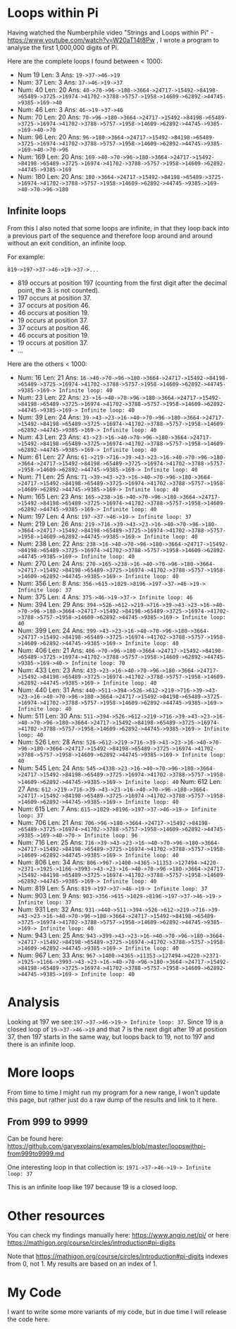 # Loops within Pi
Having watched the Numberphile video "Strings and Loops within Pi" - https://www.youtube.com/watch?v=W20aT14t8Pw , I wrote a program to analyse the first 1,000,000 digits of Pi.

Here are the complete loops I found between < 1000:

- Num 19 Len: 3 Ans: `19->37->46->19`
- Num: 37 Len: 3 Ans: `37->46->19->37`
- Num: 40 Len: 20 Ans: `40->70->96->180->3664->24717->15492->84198->65489->3725->16974->41702->3788->5757->1958->14609->62892->44745->9385->169->40`
- Num: 46 Len: 3 Ans: `46->19->37->46`
- Num: 70 Len: 20 Ans: `70->96->180->3664->24717->15492->84198->65489->3725->16974->41702->3788->5757->1958->14609->62892->44745->9385->169->40->70`
- Num: 96 Len: 20 Ans: `96->180->3664->24717->15492->84198->65489->3725->16974->41702->3788->5757->1958->14609->62892->44745->9385->169->40->70->96`
- Num: 169 Len: 20 Ans: `169->40->70->96->180->3664->24717->15492->84198->65489->3725->16974->41702->3788->5757->1958->14609->62892->44745->9385->169`
- Num: 180 Len: 20 Ans: `180->3664->24717->15492->84198->65489->3725->16974->41702->3788->5757->1958->14609->62892->44745->9385->169->40->70->96->180`

## Infinite loops
From this I also noted that some loops are infinite, in that they loop back into a previous part of the sequence and therefore loop
around and around without an exit condition, an infinite loop.

For example:

    819->197->37->46->19->37->...

- 819 occurs at position 197 (counting from the first digit after the decimal point, the 3. is not counted).
- 197 occurs at position 37.
- 37 occurs at position 46.
- 46 occurs at position 19.
- 19 occurs at position 37.
- 37 occurs at position 46.
- 46 occurs at position 19.
- 19 occurs at position 37.
- ...

Here are the others < 1000:

- Num: 16 Len: 21 Ans: `16->40->70->96->180->3664->24717->15492->84198->65489->3725->16974->41702->3788->5757->1958->14609->62892->44745->9385->169-> Infinite loop: 40`
- Num: 23 Len: 22 Ans: `23->16->40->70->96->180->3664->24717->15492->84198->65489->3725->16974->41702->3788->5757->1958->14609->62892->44745->9385->169-> Infinite loop: 40`
- Num: 39 Len: 24 Ans: `39->43->23->16->40->70->96->180->3664->24717->15492->84198->65489->3725->16974->41702->3788->5757->1958->14609->62892->44745->9385->169-> Infinite loop: 40`
- Num: 43 Len: 23 Ans: `43->23->16->40->70->96->180->3664->24717->15492->84198->65489->3725->16974->41702->3788->5757->1958->14609->62892->44745->9385->169-> Infinite loop: 40`
- Num: 61 Len: 27 Ans: `61->219->716->39->43->23->16->40->70->96->180->3664->24717->15492->84198->65489->3725->16974->41702->3788->5757->1958->14609->62892->44745->9385->169-> Infinite loop: 40`
- Num: 71 Len: 25 Ans: `71->39->43->23->16->40->70->96->180->3664->24717->15492->84198->65489->3725->16974->41702->3788->5757->1958->14609->62892->44745->9385->169-> Infinite loop: 40`
- Num: 165 Len: 23 Ans: `165->238->16->40->70->96->180->3664->24717->15492->84198->65489->3725->16974->41702->3788->5757->1958->14609->62892->44745->9385->169-> Infinite loop: 40`
- Num: 197 Len: 4 Ans: `197->37->46->19-> Infinite loop: 37`
- Num: 219 Len: 26 Ans: `219->716->39->43->23->16->40->70->96->180->3664->24717->15492->84198->65489->3725->16974->41702->3788->5757->1958->14609->62892->44745->9385->169-> Infinite loop: 40`
- Num: 238 Len: 22 Ans: `238->16->40->70->96->180->3664->24717->15492->84198->65489->3725->16974->41702->3788->5757->1958->14609->62892->44745->9385->169-> Infinite loop: 40`
- Num: 270 Len: 24 Ans: `270->165->238->16->40->70->96->180->3664->24717->15492->84198->65489->3725->16974->41702->3788->5757->1958->14609->62892->44745->9385->169-> Infinite loop: 40`
- Num: 356 Len: 8 Ans: `356->615->1029->8196->197->37->46->19-> Infinite loop: 37`
- Num: 375 Len: 4 Ans: `375->46->19->37-> Infinite loop: 46`
- Num: 394 Len: 29 Ans: `394->526->612->219->716->39->43->23->16->40->70->96->180->3664->24717->15492->84198->65489->3725->16974->41702->3788->5757->1958->14609->62892->44745->9385->169-> Infinite loop: 40`
- Num: 399 Len: 24 Ans: `399->43->23->16->40->70->96->180->3664->24717->15492->84198->65489->3725->16974->41702->3788->5757->1958->14609->62892->44745->9385->169-> Infinite loop: 40`
- Num: 406 Len: 21 Ans: `406->70->96->180->3664->24717->15492->84198->65489->3725->16974->41702->3788->5757->1958->14609->62892->44745->9385->169->40-> Infinite loop: 70`
- Num: 433 Len: 23 Ans: `433->23->16->40->70->96->180->3664->24717->15492->84198->65489->3725->16974->41702->3788->5757->1958->14609->62892->44745->9385->169-> Infinite loop: 40`
- Num: 440 Len: 31 Ans: `440->511->394->526->612->219->716->39->43->23->16->40->70->96->180->3664->24717->15492->84198->65489->3725->16974->41702->3788->5757->1958->14609->62892->44745->9385->169-> Infinite loop: 40`
- Num: 511 Len: 30 Ans: `511->394->526->612->219->716->39->43->23->16->40->70->96->180->3664->24717->15492->84198->65489->3725->16974->41702->3788->5757->1958->14609->62892->44745->9385->169-> Infinite loop: 40`
- Num: 526 Len: 28 Ans: `526->612->219->716->39->43->23->16->40->70->96->180->3664->24717->15492->84198->65489->3725->16974->41702->3788->5757->1958->14609->62892->44745->9385->169-> Infinite loop: 40`
- Num: 545 Len: 24 Ans: `545->4338->23->16->40->70->96->180->3664->24717->15492->84198->65489->3725->16974->41702->3788->5757->1958->14609->62892->44745->9385->169-> Infinite loop: 40`
Num: 612 Len: 27 Ans: `612->219->716->39->43->23->16->40->70->96->180->3664->24717->15492->84198->65489->3725->16974->41702->3788->5757->1958->14609->62892->44745->9385->169-> Infinite loop: 40`
- Num: 615 Len: 7 Ans: `615->1029->8196->197->37->46->19-> Infinite loop: 37`
- Num: 706 Len: 21 Ans: `706->96->180->3664->24717->15492->84198->65489->3725->16974->41702->3788->5757->1958->14609->62892->44745->9385->169->40->70-> Infinite loop: 96`
- Num: 716 Len: 25 Ans: `716->39->43->23->16->40->70->96->180->3664->24717->15492->84198->65489->3725->16974->41702->3788->5757->1958->14609->62892->44745->9385->169-> Infinite loop: 40`
- Num: 806 Len: 34 Ans: `806->967->1400->4365->11353->127494->4220->2371->1925->1166->3993->43->23->16->40->70->96->180->3664->24717->15492->84198->65489->3725->16974->41702->3788->5757->1958->14609->62892->44745->9385->169-> Infinite loop: 40`
- Num: 819 Len: 5 Ans: `819->197->37->46->19-> Infinite loop: 37`
- Num: 903 Len: 9 Ans: `903->356->615->1029->8196->197->37->46->19-> Infinite loop: 37`
- Num: 931 Len: 32 Ans: `931->440->511->394->526->612->219->716->39->43->23->16->40->70->96->180->3664->24717->15492->84198->65489->3725->16974->41702->3788->5757->1958->14609->62892->44745->9385->169-> Infinite loop: 40`
- Num: 943 Len: 25 Ans: `943->399->43->23->16->40->70->96->180->3664->24717->15492->84198->65489->3725->16974->41702->3788->5757->1958->14609->62892->44745->9385->169-> Infinite loop: 40`
- Num: 967 Len: 33 Ans: `967->1400->4365->11353->127494->4220->2371->1925->1166->3993->43->23->16->40->70->96->180->3664->24717->15492->84198->65489->3725->16974->41702->3788->5757->1958->14609->62892->44745->9385->169-> Infinite loop: 40`

# Analysis
Looking at 197 we see:`197->37->46->19-> Infinite loop: 37`. Since 19 is a closed loop of `19->37->46->19` and that 7 is the next digit after 19 at position  37, then 197 starts in the same way, but loops back to 19, not to 197 and there is an infinite loop.

# More loops
From time to time I might run my program for a new range, I won't update this page, but rather just do a raw dump of the results and link to it here.

## From 999 to 9999
Can be found here: https://github.com/garyexplains/examples/blob/master/loopswithpi-from999to9999.md

One interesting loop in that collection is: `1971->37->46->19-> Infinite loop: 37`

This is an infinite loop like 197 because 19 is a closed loop.

# Other resources
You can check my findings manually here: https://www.angio.net/pi/ or here https://mathigon.org/course/circles/introduction#pi-digits

Note that https://mathigon.org/course/circles/introduction#pi-digits indexes from 0, not 1. My results are based on an index of 1.

# My Code
I want to write some more variants of my code, but in due time I will release the code here.
